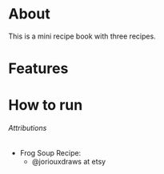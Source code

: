# About
This is a mini recipe book with three recipes.

# Features

# How to run

###### Attributions 
- Frog Soup Recipe:
    - @joriouxdraws at etsy
